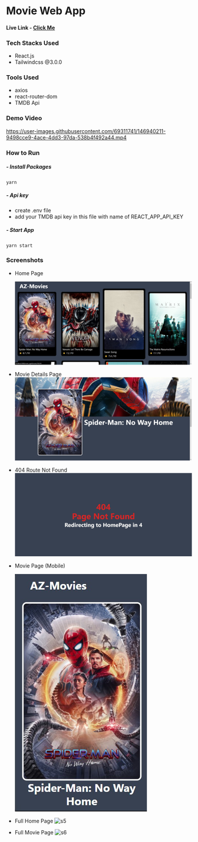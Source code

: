 # Movie Web App

#### Live Link - [Click Me](https://harshsinghs1058.github.io/movie_app/#/)

### Tech Stacks Used

- React.js
- Tailwindcss @3.0.0

### Tools Used

- axios
- react-router-dom
- TMDB Api

### Demo Video

https://user-images.githubusercontent.com/69311741/146940211-9498cce9-4ace-4dd3-97da-538b4f492a44.mp4

### How to Run

##### - Install Packages

`yarn`

##### - Api key

- create .env file
- add your TMDB api key in this file with name of REACT_APP_API_KEY

##### - Start App

`yarn start`

### Screenshots

- Home Page

  ![s1](demos/s1.jpg)

- Movie Details Page
  ![s2](demos/s2.jpg)

- 404 Route Not Found
  ![s4](demos/s4.jpg)

- Movie Page (Mobile)

  ![s3](demos/s3.jpg)

- Full Home Page
  ![s5](demos/s5.jpg)

- Full Movie Page
  ![s6](demos/s6.jpg)
